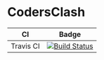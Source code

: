 # CodersClash

| CI | Badge |
| ------ | ------ |
| Travis CI | [![Build Status](https://travis-ci.org/discordapp/discord-rpc.svg?branch=master)](https://travis-ci.org/discordapp/discord-rpc) |


